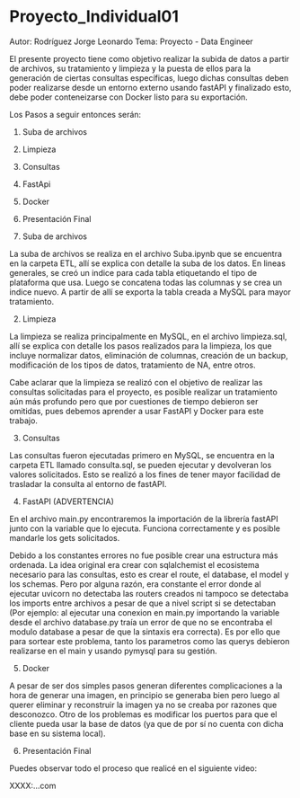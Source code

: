 # Proyecto_Individual01
 Autor: Rodríguez Jorge Leonardo
 Tema: Proyecto - Data Engineer
 
 El presente proyecto tiene como objetivo realizar la subida de datos a partir de archivos, su tratamiento y limpieza y la puesta de ellos para la generación de ciertas consultas específicas, luego dichas consultas deben poder realizarse desde un entorno externo usando fastAPI y finalizado esto, debe poder conteneizarse con Docker listo para su exportación.
 
  Los Pasos a seguir entonces serán:
  1. Suba de archivos
  2. Limpieza
  3. Consultas
  4. FastApi
  5. Docker
  6. Presentación Final
 
1. Suba de archivos

 La suba de archivos se realiza en el archivo Suba.ipynb que se encuentra en la carpeta ETL, allí se explica con detalle la suba de los datos. En lineas generales, se creó un indice para cada tabla etiquetando el tipo de plataforma que usa. Luego se concatena todas las columnas y se crea un indice nuevo. A partir de allí se exporta la tabla creada a MySQL para mayor tratamiento.
 
2. Limpieza

 La limpieza se realiza principalmente en MySQL, en el archivo limpieza.sql, allí se explica con detalle los pasos realizados para la limpieza, los que incluye normalizar datos, eliminación de columnas, creación de un backup, modificación de los tipos de datos, tratamiento de NA, entre otros. 
 
  Cabe aclarar que la limpieza se realizó con el objetivo de realizar las consultas solicitadas para el proyecto, es posible realizar un tratamiento aún más profundo pero que por cuestiones de tiempo debieron ser omitidas, pues debemos aprender a usar FastAPI y Docker para este trabajo.
  
3. Consultas

 Las consultas fueron ejecutadas primero en MySQL, se encuentra en la carpeta ETL llamado consulta.sql, se pueden ejecutar y devolveran los valores solicitados. Esto se realizó a los fines de tener mayor facilidad de trasladar la consulta al entorno de fastAPI.
 
4. FastAPI (ADVERTENCIA)

 En el archivo main.py encontraremos la importación de la librería fastAPI junto con la variable que lo ejecuta. Funciona correctamente y es posible mandarle los gets solicitados.

 Debido a los constantes errores no fue posible crear una estructura más ordenada. La idea original era crear con sqlalchemist el ecosistema necesario para las consultas, esto es crear el route, el database, el model y los schemas. Pero por alguna razón, era constante el error donde al ejecutar uvicorn no detectaba las routers creados ni tampoco se detectaba los imports entre archivos a pesar de que a nivel script si se detectaban (Por ejemplo: al ejecutar una conexion en main.py importando la variable desde el archivo database.py traía un error de que no se encontraba el modulo database a pesar de que la sintaxis era correcta).
 Es por ello que para sortear este problema, tanto los parametros como las querys debieron realizarse en el main y usando pymysql para su gestión.

5. Docker

 A pesar de ser dos simples pasos generan diferentes complicaciones a la hora de generar una imagen, en principio se generaba bien pero luego al querer eliminar y reconstruir la imagen ya no se creaba por razones que desconozco. Otro de los problemas es modificar los puertos para que el cliente pueda usar la base de datos (ya que de por sí no cuenta con dicha base en su sistema local).
 
6. Presentación Final

 Puedes observar todo el proceso que realicé en el siguiente video:
 
 XXXX:...com
 
 

